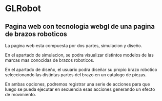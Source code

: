 # GLRobot
Pagina web con tecnologia webgl de una pagina de brazos roboticos
-----------------------------------------------------------------

La pagina web esta compuesta por dos partes, simulacion y diseño.

En el apartado de simulacion, se podra visualizar distintos modelos de las marcas mas conocidas de brazos roboticos.

En el apartado de diseño, el usuario podra diseñar su propio brazo robotico seleccionando las distintas partes del brazo
en un catalogo de piezas.

En ambas opciones, podremos registrar una serie de acciones para que luego se pueda ejecutar en secuencia esas acciones generando un efecto de movimiento.
